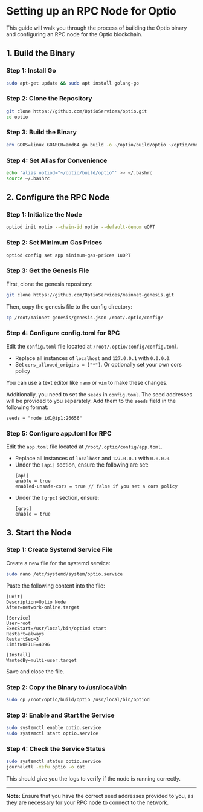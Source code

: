 # Setting up an RPC Node for Optio

This guide will walk you through the process of building the Optio binary and configuring an RPC node for the Optio blockchain.

## 1. Build the Binary

### Step 1: Install Go
```bash
sudo apt-get update && sudo apt install golang-go
```

### Step 2: Clone the Repository
```bash
git clone https://github.com/OptioServices/optio.git
cd optio
```

### Step 3: Build the Binary
```bash
env GOOS=linux GOARCH=amd64 go build -o ~/optio/build/optio ~/optio/cmd/optiod/main.go
```

### Step 4: Set Alias for Convenience
```bash
echo 'alias optiod="~/optio/build/optio"' >> ~/.bashrc
source ~/.bashrc
```

## 2. Configure the RPC Node

### Step 1: Initialize the Node
```bash
optiod init optio --chain-id optio --default-denom uOPT
```

### Step 2: Set Minimum Gas Prices
```bash
optiod config set app minimum-gas-prices 1uOPT
```

### Step 3: Get the Genesis File
First, clone the genesis repository:
```bash
git clone https://github.com/OptioServices/mainnet-genesis.git
```

Then, copy the genesis file to the config directory:
```bash
cp /root/mainnet-genesis/genesis.json /root/.optio/config/
```

### Step 4: Configure config.toml for RPC
Edit the `config.toml` file located at `/root/.optio/config/config.toml`.

- Replace all instances of `localhost` and `127.0.0.1` with `0.0.0.0`.
- Set `cors_allowed_origins = ["*"]`. Or optionally set your own cors policy

You can use a text editor like `nano` or `vim` to make these changes.

Additionally, you need to set the `seeds` in `config.toml`. The seed addresses will be provided to you separately. Add them to the `seeds` field in the following format:
```
seeds = "node_id1@ip1:26656"
```

### Step 5: Configure app.toml for RPC
Edit the `app.toml` file located at `/root/.optio/config/app.toml`.

- Replace all instances of `localhost` and `127.0.0.1` with `0.0.0.0`.
- Under the `[api]` section, ensure the following are set:
  ```
  [api]
  enable = true
  enabled-unsafe-cors = true // false if you set a cors policy
  ```
- Under the `[grpc]` section, ensure:
  ```
  [grpc]
  enable = true
  ```

## 3. Start the Node

### Step 1: Create Systemd Service File
Create a new file for the systemd service:
```bash
sudo nano /etc/systemd/system/optio.service
```

Paste the following content into the file:
```
[Unit]
Description=Optio Node
After=network-online.target

[Service]
User=root
ExecStart=/usr/local/bin/optiod start
Restart=always
RestartSec=3
LimitNOFILE=4096

[Install]
WantedBy=multi-user.target
```

Save and close the file.

### Step 2: Copy the Binary to /usr/local/bin
```bash
sudo cp /root/optio/build/optio /usr/local/bin/optiod
```

### Step 3: Enable and Start the Service
```bash
sudo systemctl enable optio.service
sudo systemctl start optio.service
```

### Step 4: Check the Service Status
```bash
sudo systemctl status optio.service
journalctl -xefu optio -o cat
```

This should give you the logs to verify if the node is running correctly.

---

**Note:** Ensure that you have the correct seed addresses provided to you, as they are necessary for your RPC node to connect to the network.